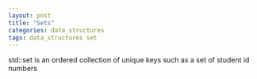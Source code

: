 ```yaml
---
layout: post
title: "Sets"
categories: data_structures
tags: data_structures set
---
```


std::set is an ordered collection of unique keys such as a set of student id numbers

##


